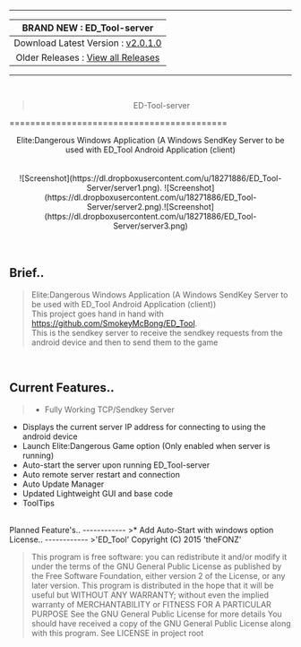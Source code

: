 -------
| BRAND NEW :  ED_Tool-server |
| :------------: |
| Download Latest Version :  [ v2.0.1.0 ](https://github.com/SmokeyMcBong/ED_Tool-server/releases/tag/v2.0.1.0)  |
| Older Releases : [ View all Releases ](https://github.com/SmokeyMcBong/ED_Tool-server/releases) |

-------
<br />

><center>ED-Tool-server</center>
==========================================
<center>Elite:Dangerous Windows Application (A Windows SendKey Server to be used with ED_Tool Android Application (client)</center>

<br />
<br />

<center>![Screenshot](https://dl.dropboxusercontent.com/u/18271886/ED_Tool-Server/server1.png). 
![Screenshot](https://dl.dropboxusercontent.com/u/18271886/ED_Tool-Server/server2.png).![Screenshot](https://dl.dropboxusercontent.com/u/18271886/ED_Tool-Server/server3.png) 
</center>

<br />
<br />

Brief..
------------

>Elite:Dangerous Windows Application (A Windows SendKey Server to be used with ED_Tool Android Application (client))  
This project goes hand in hand with https://github.com/SmokeyMcBong/ED_Tool.  
This is the sendkey server to receive the sendkey requests from the android device and then to send them to the game

<br />

Current Features..
------------
>* Fully Working TCP/Sendkey Server
* Displays the current server IP address for connecting to using the android device
* Launch Elite:Dangerous Game option (Only enabled when server is running)
* Auto-start the server upon running ED_Tool-server
* Auto remote server restart and connection
* Auto Update Manager 
* Updated Lightweight GUI and base code
* ToolTips


<br />
Planned Feature's..
------------
>* Add Auto-Start with windows option


<br />
License..
------------
>'ED_Tool'  
Copyright (C) 2015  'theFONZ'

>This program is free software: you can redistribute it and/or modify
 it under the terms of the GNU General Public License as published by
 the Free Software Foundation, either version 2 of the License, or
 any later version. 
 This program is distributed in the hope that it will be useful
 but WITHOUT ANY WARRANTY; without even the implied warranty of
 MERCHANTABILITY or FITNESS FOR A PARTICULAR PURPOSE
 See the GNU General Public License for more details
 You should have received a copy of the GNU General Public License
 along with this program. See LICENSE in project root